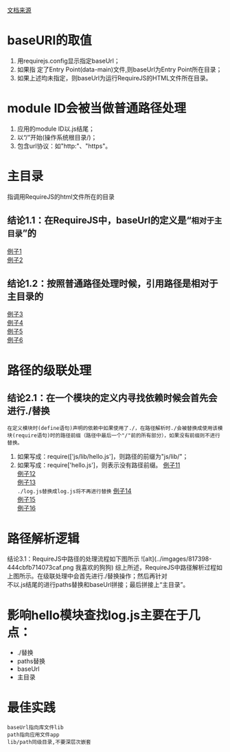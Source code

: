 [文档来源](https://www.jianshu.com/p/99321f292776)
# baseURl的取值
1. 用requirejs.config显示指定baseUrl；  
2. 如果指 定了Entry Point(data-main)文件,则baseUrl为Entry Point所在目录；  
3. 如果上述均未指定，则baseUrl为运行RequireJS的HTML文件所在目录。  
# module ID会被当做普通路径处理
1. 应用的module ID以.js结尾；
2. 以“/”开始(操作系统根目录/)；
3. 包含url协议：如"http:"、"https"。
# 主目录
指调用RequireJS的html文件所在的目录  
## 结论1.1：在RequireJS中，baseUrl的定义是“`相对于主目录`”的  
[例子1](./demo01)  
[例子2](./demo02)  
## 结论1.2：按照普通路径处理时候，引用路径是相对于主目录的
[例子3](./demo03)  
[例子4](./demo04)  
[例子5](./demo05)  
[例子6](./demo06)  
# 路径的级联处理
## 结论2.1：在一个模块的定义内寻找依赖时候会首先会进行./替换
`在定义模块时(define语句)声明的依赖中如果使用了./，在路径解析时./会被替换成使用该模块(require语句)时的路径前缀（路径中最后一个"/"前的所有部分），如果没有前缀则不进行替换。`
1. 如果写成：require(['js/lib/hello.js']，则路径的前缀为"js/lib/"；
2. 如果写成：require['hello.js']，则表示没有路径前缀。
[例子11](./demo11)  
[例子12](./demo12)  
[例子13](./demo13)  
`./log.js替换成log.js将不再进行替换`
[例子14](./demo14)  
[例子15](./demo15)  
[例子16](./demo16)  
# 路径解析逻辑
结论3.1：RequireJS中路径的处理流程如下图所示
![alt](../imgages/817398-444cbfb714073caf.png 我喜欢的狗狗)
综上所述，RequireJS中路径解析过程如上图所示。在级联处理中会首先进行./替换操作；然后再针对  
不以.js结尾的进行paths替换和baseUrl拼接；最后拼接上“主目录”。  
# 影响hello模块查找log.js主要在于几点：
* ./替换
* paths替换
* baseUrl
* 主目录
# 最佳实践
`baseUrl指向库文件lib`  
`path指向应用文件app`  
`lib/path同级目录,不要深层次嵌套`
